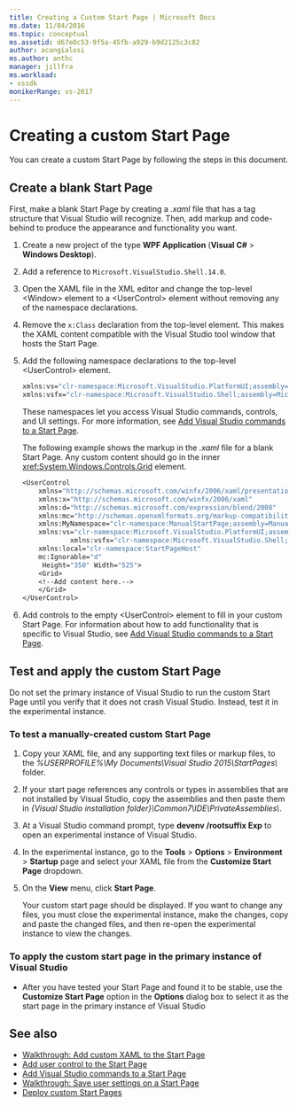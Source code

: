 ```yaml
---
title: Creating a Custom Start Page | Microsoft Docs
ms.date: 11/04/2016
ms.topic: conceptual
ms.assetid: d67e0c53-9f5a-45fb-a929-b9d2125c3c82
author: acangialosi
ms.author: anthc
manager: jillfra
ms.workload:
- vssdk
monikerRange: vs-2017
---
```

# Creating a custom Start Page

You can create a custom Start Page by following the steps in this document.

## Create a blank Start Page

First, make a blank Start Page by creating a *.xaml* file that has a tag structure that Visual Studio will recognize. Then, add markup and code-behind to produce the appearance and functionality you want.

1. Create a new project of the type **WPF Application** (**Visual C#** > **Windows Desktop**).

2. Add a reference to `Microsoft.VisualStudio.Shell.14.0`.

3. Open the XAML file in the XML editor and change the top-level \<Window> element to a \<UserControl> element without removing any of the namespace declarations.

4. Remove the `x:Class` declaration from the top-level element. This makes the XAML content compatible with the Visual Studio tool window that hosts the Start Page.

5. Add the following namespace declarations to the top-level \<UserControl> element.

    ```vb
    xmlns:vs="clr-namespace:Microsoft.VisualStudio.PlatformUI;assembly=Microsoft.VisualStudio.Shell.14.0"
    xmlns:vsfx="clr-namespace:Microsoft.VisualStudio.Shell;assembly=Microsoft.VisualStudio.Shell.14.0"
    ```

     These namespaces let you access Visual Studio commands, controls, and UI settings. For more information, see [Add Visual Studio commands to a Start Page](../extensibility/adding-visual-studio-commands-to-a-start-page.md).

     The following example shows the markup in the *.xaml* file for a blank Start Page. Any custom content should go in the inner <xref:System.Windows.Controls.Grid> element.

    ```vb
    <UserControl
        xmlns="http://schemas.microsoft.com/winfx/2006/xaml/presentation"
        xmlns:x="http://schemas.microsoft.com/winfx/2006/xaml"
        xmlns:d="http://schemas.microsoft.com/expression/blend/2008"
        xmlns:mc="http://schemas.openxmlformats.org/markup-compatibility/2006"
        xmlns:MyNamespace="clr-namespace:ManualStartPage;assembly=ManualStartPage"
        xmlns:vs="clr-namespace:Microsoft.VisualStudio.PlatformUI;assembly=Microsoft.VisualStudio.Shell.14.0"
                xmlns:vsfx="clr-namespace:Microsoft.VisualStudio.Shell;assembly=Microsoft.VisualStudio.Shell.14.0"
        xmlns:local="clr-namespace:StartPageHost"
        mc:Ignorable="d"
         Height="350" Width="525">
        <Grid>
        <!--Add content here.-->
        </Grid>
    </UserControl>
    ```

6. Add controls to the empty \<UserControl> element to fill in your custom Start Page. For information about how to add functionality that is specific to Visual Studio, see [Add Visual Studio commands to a Start Page](../extensibility/adding-visual-studio-commands-to-a-start-page.md).

## Test and apply the custom Start Page

Do not set the primary instance of Visual Studio to run the custom Start Page until you verify that it does not crash Visual Studio. Instead, test it in the experimental instance.

### To test a manually-created custom Start Page

1. Copy your XAML file, and any supporting text files or markup files, to the *%USERPROFILE%\My Documents\Visual Studio 2015\StartPages\\* folder.

2. If your start page references any controls or types in assemblies that are not installed by Visual Studio, copy the assemblies and then paste them in *{Visual Studio installation folder}\Common7\IDE\PrivateAssemblies\\*.

3. At a Visual Studio command prompt, type **devenv /rootsuffix Exp** to open an experimental instance of Visual Studio.

4. In the experimental instance, go to the **Tools** > **Options** > **Environment** > **Startup** page and select your XAML file from the **Customize Start Page** dropdown.

5. On the **View** menu, click **Start Page**.

     Your custom start page should be displayed. If you want to change any files, you must close the experimental instance, make the changes, copy and paste the changed files, and then re-open the experimental instance to view the changes.

### To apply the custom start page in the primary instance of Visual Studio

- After you have tested your Start Page and found it to be stable, use the **Customize Start Page** option in the **Options** dialog box to select it as the start page in the primary instance of Visual Studio

## See also

- [Walkthrough: Add custom XAML to the Start Page](../extensibility/walkthrough-adding-custom-xaml-to-the-start-page.md)
- [Add user control to the Start Page](../extensibility/adding-user-control-to-the-start-page.md)
- [Add Visual Studio commands to a Start Page](../extensibility/adding-visual-studio-commands-to-a-start-page.md)
- [Walkthrough: Save user settings on a Start Page](../extensibility/walkthrough-saving-user-settings-on-a-start-page.md)
- [Deploy custom Start Pages](../extensibility/deploying-custom-start-pages.md)
